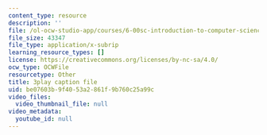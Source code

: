 ```yaml
---
content_type: resource
description: ''
file: /ol-ocw-studio-app/courses/6-00sc-introduction-to-computer-science-and-programming-spring-2011/be07603b9f4053a2861f9b760c25a99c_pjLbxB9TXJs.vtt
file_size: 43347
file_type: application/x-subrip
learning_resource_types: []
license: https://creativecommons.org/licenses/by-nc-sa/4.0/
ocw_type: OCWFile
resourcetype: Other
title: 3play caption file
uid: be07603b-9f40-53a2-861f-9b760c25a99c
video_files:
  video_thumbnail_file: null
video_metadata:
  youtube_id: null
---
```

